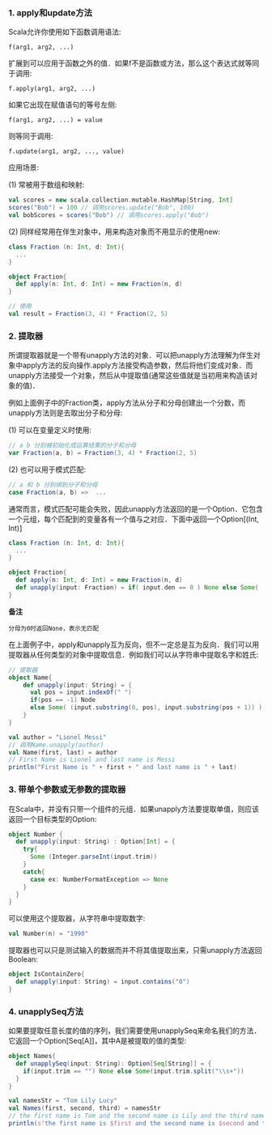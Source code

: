 ### 1. apply和update方法

Scala允许你使用如下函数调用语法:
```
f(arg1, arg2, ...)
```
扩展到可以应用于函数之外的值．如果f不是函数或方法，那么这个表达式就等同于调用:
```
f.apply(arg1, arg2, ...)
```
如果它出现在赋值语句的等号左侧:
```
f(arg1, arg2, ...) = value
```
则等同于调用:
```
f.update(arg1, arg2, ..., value)
```

应用场景:

(1) 常被用于数组和映射:
```scala
val scores = new scala.collection.mutable.HashMap[String, Int]
scores("Bob") = 100 // 调用scores.update("Bob", 100)
val bobScores = scores("Bob") // 调用scores.apply("Bob")
```
(2) 同样经常用在伴生对象中，用来构造对象而不用显示的使用new:
```scala
class Fraction (n: Int, d: Int){
  ...
}

object Fraction{
  def apply(n: Int, d: Int) = new Fraction(n, d)
}

// 使用
val result = Fraction(3, 4) * Fraction(2, 5)
```

### 2. 提取器

所谓提取器就是一个带有unapply方法的对象．可以把unapply方法理解为伴生对象中apply方法的反向操作.apply方法接受构造参数，然后将他们变成对象．而unapply方法接受一个对象，然后从中提取值(通常这些值就是当初用来构造该对象的值)．

例如上面例子中的Fraction类，apply方法从分子和分母创建出一个分数，而unapply方法则是去取出分子和分母:

(1) 可以在变量定义时使用:
```scala
// a b 分别被初始化成运算结果的分子和分母
var Fraction(a, b) = Fraction(3, 4) * Fraction(2, 5)
```
(2) 也可以用于模式匹配:
```scala
// a 和 b 分别绑到分子和分母
case Fraction(a, b) =>  ...
```
通常而言，模式匹配可能会失败，因此unapply方法返回的是一个Option．它包含一个元组，每个匹配到的变量各有一个值与之对应．下面中返回一个Option[(Int, Int)]
```scala
class Fraction (n: Int, d: Int){
  ...
}

object Fraction{
  def apply(n: Int, d: Int) = new Fraction(n, d)
  def unapply(input: Fraction) = if( input.den == 0 ) None else Some( (input.num, input.den) )
}
```
**备注**
```
分母为0时返回None，表示无匹配
```

在上面例子中，apply和unapply互为反向，但不一定总是互为反向．我们可以用提取器从任何类型的对象中提取信息．例如我们可以从字符串中提取名字和姓氏:
```scala
// 提取器
object Name{
    def unapply(input: String) = {
      val pos = input.indexOf(" ")
      if(pos == -1) Node
      else Some( (input.substring(0, pos), input.substring(pos + 1)) )
    }
}

val author = "Lionel Messi"
// 调用Name.unapply(author)
val Name(first, last) = author
// First Name is Lionel and last name is Messi
println("First Name is " + first + " and last name is " + last)
```
### 3. 带单个参数或无参数的提取器

在Scala中，并没有只带一个组件的元组．如果unapply方法要提取单值，则应该返回一个目标类型的Option:
```scala
object Number {
  def unapply(input: String) : Option[Int] = {
    try{
      Some (Integer.parseInt(input.trim))
    }
    catch{
      case ex: NumberFormatException => None
    }
  }
}
```
可以使用这个提取器，从字符串中提取数字:
```scala
val Number(n) = "1990"
```
提取器也可以只是测试输入的数据而并不将其值提取出来，只需unapply方法返回Boolean:
```scala
object IsContainZero{
  def unapply(input: String) = input.contains("0")
}
```
### 4. unapplySeq方法

如果要提取任意长度的值的序列，我们需要使用unapplySeq来命名我们的方法．它返回一个Option[Seq[A]]，其中A是被提取的值的类型:
```scala
object Names{
  def unapplySeq(input: String): Option[Seq[String]] = {
    if(input.trim == "") None else Some(input.trim.split("\\s+"))
  }
}

val namesStr = "Tom Lily Lucy"
val Names(first, second, third) = namesStr
// the first name is Tom and the second name is Lily and the third name is Lucy
println(s"the first name is $first and the second name is $second and the third name is $third")
```
